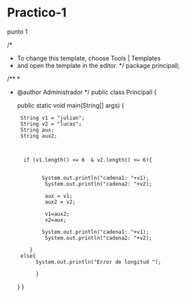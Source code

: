 Practico-1
==========

punto 1

/*
 * To change this template, choose Tools | Templates
 * and open the template in the editor.
 */
package principall;

/**
 *
 * @author Administrador
 */
public class Principall {

    public static void main(String[] args) {
        
        String v1 = "julian";
        String v2 = "lucas";
        String aux;
        String aux2;
      
        
        
         if (v1.length() <= 6  & v2.length() <= 6){
                       

               System.out.println("cadena1: "+v1);  
                System.out.println("cadena2: "+v2);
                 
                aux = v1;
                aux2 = v2;
                
                v1=aux2;
                v2=aux;
                 
               System.out.println("cadena1: "+v1);  
                System.out.println("cadena2: "+v2);            

           }
        else{
             System.out.println("Error de longitud ");
             
             }
         
    }
}
